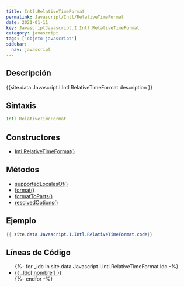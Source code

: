 ```yaml
---
title: Intl.RelativeTimeFormat
permalink: Javascript/Intl/RelativeTimeFormat
date: 2021-01-11
key: JavascriptJavascript.I.Intl.RelativeTimeFormat
category: javascript
tags: ['objeto javascript']
sidebar: 
  nav: javascript
---
```


## Descripción
{{site.data.Javascript.I.Intl.RelativeTimeFormat.description }}

## Sintaxis
~~~javascript
Intl.RelativeTimeFormat
~~~

## Constructores
* [Intl.RelativeTimeFormat()](/Javascript/Intl/RelativeTimeFormat/Intl/RelativeTimeFormat/)

## Métodos
* [supportedLocalesOf()](/Javascript/Intl/RelativeTimeFormat/supportedLocalesOf)
* [format()](/Javascript/Intl/RelativeTimeFormat/format)
* [formatToParts()](/Javascript/Intl/RelativeTimeFormat/formatToParts)
* [resolvedOptions()](/Javascript/Intl/RelativeTimeFormat/resolvedOptions)

## Ejemplo
~~~java
{{ site.data.Javascript.I.Intl.RelativeTimeFormat.code}}
~~~

## Líneas de Código
<ul>
{%- for _ldc in site.data.Javascript.I.Intl.RelativeTimeFormat.ldc -%}
   <li>
       <a href="{{_ldc['url'] }}">{{ _ldc['nombre'] }}</a>
   </li>
{%- endfor -%}
</ul>
